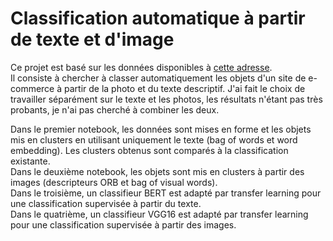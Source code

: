 # Classification automatique à partir de texte et d'image

Ce projet est basé sur les données disponibles à [cette adresse](https://s3-eu-west-1.amazonaws.com/static.oc-static.com/prod/courses/files/Parcours_data_scientist/Projet+-+Textimage+DAS+V2/Dataset+projet+pre%CC%81traitement+textes+images.zip).  
Il consiste à chercher à classer automatiquement les objets d'un site de e-commerce à partir de la photo et du texte descriptif. J'ai fait le choix de travailler séparément sur le texte et les photos, les résultats n'étant pas très probants, je n'ai pas cherché à combiner les deux.  

Dans le premier notebook, les données sont mises en forme et les objets mis en clusters en utilisant uniquement le texte (bag of words et word embedding). Les clusters obtenus sont comparés à la classification existante.  
Dans le deuxième notebook, les objets sont mis en clusters à partir des images (descripteurs ORB et bag of visual words).  
Dans le troisième, un classifieur BERT est adapté par transfer learning pour une classification supervisée à partir du texte.  
Dans le quatrième, un classifieur VGG16 est adapté par transfer learning pour une classification supervisée à partir des images.

